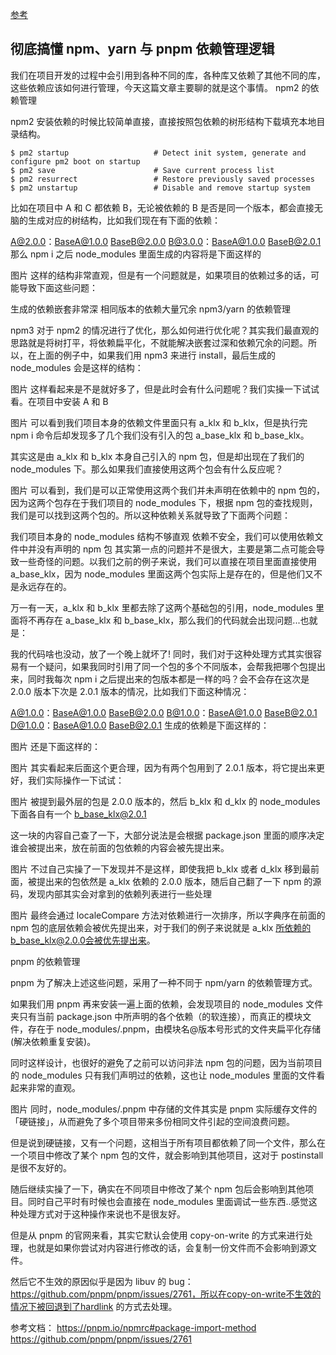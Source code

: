 [参考](https://mp.weixin.qq.com/s/N2G--m4rGpgXb26X7WZF7Q)

## 彻底搞懂 npm、yarn 与 pnpm 依赖管理逻辑

我们在项目开发的过程中会引用到各种不同的库，各种库又依赖了其他不同的库，这些依赖应该如何进行管理，今天这篇文章主要聊的就是这个事情。
npm2 的依赖管理

npm2 安装依赖的时候比较简单直接，直接按照包依赖的树形结构下载填充本地目录结构。

```
$ pm2 startup                   # Detect init system, generate and configure pm2 boot on startup
$ pm2 save                      # Save current process list
$ pm2 resurrect                 # Restore previously saved processes
$ pm2 unstartup                 # Disable and remove startup system
```

比如在项目中 A 和 C 都依赖 B，无论被依赖的 B 是否是同一个版本，都会直接无脑的生成对应的树结构，比如我们现在有下面的依赖：

A@2.0.0：BaseA@1.0.0 BaseB@2.0.0
B@3.0.0：BaseA@1.0.0 BaseB@2.0.1
那么 npm i 之后 node_modules 里面生成的内容将是下面这样的

图片
这样的结构非常直观，但是有一个问题就是，如果项目的依赖过多的话，可能导致下面这些问题：

生成的依赖嵌套非常深
相同版本的依赖大量冗余
npm3/yarn 的依赖管理

npm3 对于 npm2 的情况进行了优化，那么如何进行优化呢？其实我们最直观的思路就是将树打平，将依赖扁平化，不就能解决嵌套过深和依赖冗余的问题。所以，在上面的例子中，如果我们用 npm3 来进行 install，最后生成的 node_modules 会是这样的结构：

图片
这样看起来是不是就好多了，但是此时会有什么问题呢？我们实操一下试试看。在项目中安装 A 和 B

图片
可以看到我们项目本身的依赖文件里面只有 a_klx 和 b_klx，但是执行完 npm i 命令后却发现多了几个我们没有引入的包 a_base_klx 和 b_base_klx。

其实这是由 a_klx 和 b_klx 本身自己引入的 npm 包，但是却出现在了我们的 node_modules 下。那么如果我们直接使用这两个包会有什么反应呢？

图片
可以看到，我们是可以正常使用这两个我们并未声明在依赖中的 npm 包的，因为这两个包存在于我们项目的 node_modules 下，根据 npm 包的查找规则，我们是可以找到这两个包的。所以这种依赖关系就导致了下面两个问题：

我们项目本身的 node_modules 结构不够直观
依赖不安全，我们可以使用依赖文件中并没有声明的 npm 包
其实第一点的问题并不是很大，主要是第二点可能会导致一些奇怪的问题。以我们之前的例子来说，我们可以直接在项目里面直接使用 a_base_klx，因为 node_modules 里面这两个包实际上是存在的，但是他们又不是永远存在的。

万一有一天，a_klx 和 b_klx 里都去除了这两个基础包的引用，node_modules 里面将不再存在 a_base_klx 和 b_base_klx，那么我们的代码就会出现问题...也就是：

我的代码啥也没动，放了一个晚上就坏了!
同时，我们对于这种处理方式其实很容易有一个疑问，如果我同时引用了同一个包的多个不同版本，会帮我把哪个包提出来，同时我每次 npm i 之后提出来的包版本都是一样的吗？会不会存在这次是 2.0.0 版本下次是 2.0.1 版本的情况，比如我们下面这种情况：

A@1.0.0：BaseA@1.0.0 BaseB@2.0.0
B@1.0.0：BaseA@1.0.0 BaseB@2.0.1
D@1.0.0：BaseA@1.0.0 BaseB@2.0.1
生成的依赖是下面这样的：

图片
还是下面这样的：

图片
其实看起来后面这个更合理，因为有两个包用到了 2.0.1 版本，将它提出来更好，我们实际操作一下试试：

图片
被提到最外层的包是 2.0.0 版本的，然后 b_klx 和 d_klx 的 node_modules 下面各自有一个 b_base_klx@2.0.1

这一块的内容自己查了一下，大部分说法是会根据 package.json 里面的顺序决定谁会被提出来，放在前面的包依赖的内容会被先提出来。

图片
不过自己实操了一下发现并不是这样，即使我把 b_klx 或者 d_klx 移到最前面，被提出来的包依然是 a_klx 依赖的 2.0.0 版本，随后自己翻了一下 npm 的源码，发现内部其实会对拿到的依赖列表进行一些处理

图片
最终会通过 localeCompare 方法对依赖进行一次排序，所以字典序在前面的 npm 包的底层依赖会被优先提出来，对于我们的例子来说就是 a_klx 所依赖的b_base_klx@2.0.0会被优先提出来。

pnpm 的依赖管理

pnpm 为了解决上述这些问题，采用了一种不同于 npm/yarn 的依赖管理方式。

如果我们用 pnpm 再来安装一遍上面的依赖，会发现项目的 node_modules 文件夹只有当前 package.json 中所声明的各个依赖（的软连接），而真正的模块文件，存在于 node_modules/.pnpm，由模块名@版本号形式的文件夹扁平化存储(解决依赖重复安装)。

同时这样设计，也很好的避免了之前可以访问非法 npm 包的问题，因为当前项目的 node_modules 只有我们声明过的依赖，这也让 node_modules 里面的文件看起来非常的直观。

图片
同时，node_modules/.pnpm 中存储的文件其实是 pnpm 实际缓存文件的「硬链接」，从而避免了多个项目带来多份相同文件引起的空间浪费问题。

但是说到硬链接，又有一个问题，这相当于所有项目都依赖了同一个文件，那么在一个项目中修改了某个 npm 包的文件，就会影响到其他项目，这对于 postinstall 是很不友好的。

随后继续实操了一下，确实在不同项目中修改了某个 npm 包后会影响到其他项目。同时自己平时有时候也会直接在 node_modules 里面调试一些东西..感觉这种处理方式对于这种操作来说也不是很友好。

但是从 pnpm 的官网来看，其实它默认会使用 copy-on-write 的方式来进行处理，也就是如果你尝试对内容进行修改的话，会复制一份文件而不会影响到源文件。

然后它不生效的原因似乎是因为 libuv 的 bug：https://github.com/pnpm/pnpm/issues/2761，所以在copy-on-write不生效的情况下被回退到了hardlink 的方式去处理。

参考文档：
https://pnpm.io/npmrc#package-import-method
https://github.com/pnpm/pnpm/issues/2761
